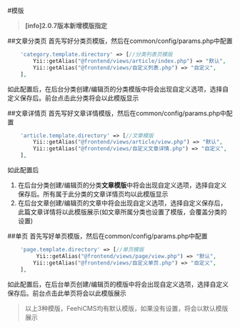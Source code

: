 #模版

>**[info]2.0.7版本新增模版指定**

##文章分类页
首先写好分类页模版，然后在common/config/params.php中配置
```php
    'category.template.directory' => [//分类列表页模版
        Yii::getAlias("@frontend/views/article/index.php") => "默认",
        Yii::getAlias("@frontend/views/自定义列表.php") => "自定义",
    ],
```
如此配置后，在后台分类创建/编辑页的分类模版中将会出现自定义选项，选择自定义保存后。前台点击此分类将会以此模版显示

##文章详情页
首先写好文章详情模版，然后在common/config/params.php中配置
```php
    'article.template.directory' => [//文章模版
        Yii::getAlias("@frontend/views/article/view.php") => "默认",
        Yii::getAlias("@frontend/views/自定义文章详情.php") => "自定义",
    ],
```

如此配置后  
  1. 在后台分类创建/编辑页的分类**文章模版**中将会出现自定义选项，选择自定义保存后。所有属于此分类的文章详情页均以此模版显示
  2. 在后台文章创建/编辑页的文章中将会出现自定义选项，选择自定义保存后，此篇文章详情将以此模版展示(如文章所属分类也设置了模版，会覆盖分类的设置)

##单页
首先写好单页模版，然后在common/config/params.php中配置
```php
    'page.template.directory' => [//单页模版
         Yii::getAlias("@frontend/views/page/view.php") => "默认",
        Yii::getAlias("@frontend/views/自定义单页.php") => "自定义",
    ],
```
如此配置后，在后台单页创建/编辑页的模版中将会出现自定义选项，选择自定义保存后。前台点击此单页将会以此模版展示

>以上3种模版，FeehiCMS均有默认模版，如果没有设置，将会以默认模版展示

